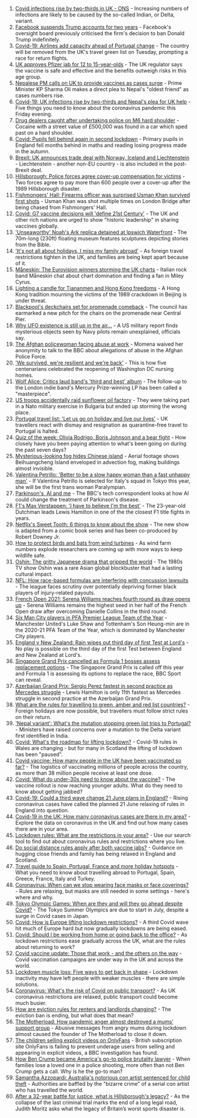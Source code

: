 1. [Covid infections rise by two-thirds in UK - ONS](https://www.bbc.co.uk/news/health-57362508) - Increasing numbers of infections are likely to be caused by the so-called Indian, or Delta, variant.
2. [Facebook suspends Trump accounts for two years](https://www.bbc.co.uk/news/world-us-canada-57365628) - Facebook's oversight board previously criticised the firm's decision to ban Donald Trump indefinitely.
3. [Covid-19: Airlines add capacity ahead of Portugal change](https://www.bbc.co.uk/news/uk-57353048) - The country will be removed from the UK's travel green list on Tuesday, prompting a race for return flights.
4. [UK approves Pfizer jab for 12 to 15-year-olds](https://www.bbc.co.uk/news/health-57358446) - The UK regulator says the vaccine is safe and effective and the benefits outweigh risks in this age group.
5. [Nepalese PM calls on UK to provide vaccines as cases surge](https://www.bbc.co.uk/news/world-asia-57356143) - Prime Minister KP Sharma Oli makes a direct plea to Nepal's "oldest friend" as cases numbers rise.
6. [Covid-19: UK infections rise by two-thirds and Nepal's plea for UK help](https://www.bbc.co.uk/news/uk-57362485) - Five things you need to know about the coronavirus pandemic this Friday evening.
7. [Drug dealers caught after undertaking police on M6 hard shoulder](https://www.bbc.co.uk/news/uk-england-birmingham-57358040) - Cocaine with a street value of £500,000 was found in a car which sped past on a hard shoulder.
8. [Covid: Pupils fell behind again in second lockdown](https://www.bbc.co.uk/news/education-57357663) - Primary pupils in England fell months behind in maths and reading losing progress made in the autumn.
9. [Brexit: UK announces trade deal with Norway, Iceland and Liechtenstein](https://www.bbc.co.uk/news/uk-politics-57347874) - Liechtenstein - another non-EU country - is also included in the post-Brexit deal.
10. [Hillsborough: Police forces agree cover-up compensation for victims](https://www.bbc.co.uk/news/uk-england-merseyside-57356486) - Two forces agree to pay more than 600 people over a cover-up after the 1989 Hillsborough disaster.
11. [Fishmongers' Hall: Firearms officer was surprised Usman Khan survived first shots](https://www.bbc.co.uk/news/uk-england-london-57354874) - Usman Khan was shot multiple times on London Bridge after being chased from Fishmongers' Hall.
12. [Covid: G7 vaccine decisions will 'define 21st Century'](https://www.bbc.co.uk/news/health-57362796) - The UK and other rich nations are urged to show "historic leadership" in sharing vaccines globally.
13. ['Unseaworthy' Noah's Ark replica detained at Ipswich Waterfront](https://www.bbc.co.uk/news/uk-england-suffolk-57363750) - The 70m-long (230ft) floating museum features sculptures depicting stories from the Bible.
14. ['It's not all about holidays, I miss my family abroad'](https://www.bbc.co.uk/news/newsbeat-57357910) - As foreign travel restrictions tighten in the UK, and families are being kept apart because of it.
15. [Måneskin: The Eurovision winners storming the UK charts](https://www.bbc.co.uk/news/newsbeat-57331991) - Italian rock band Måneskin chat about chart domination and finding a fan in Miley Cyrus.
16. [Lighting a candle for Tiananmen and Hong Kong freedoms](https://www.bbc.co.uk/news/world-asia-china-57314397) - A Hong Kong tradition mourning the victims of the 1989 crackdown in Beijing is under threat.
17. [Blackpool's deckchairs set for promenade comeback](https://www.bbc.co.uk/news/uk-england-lancashire-57351615) - The council has earmarked a new pitch for the chairs on the promenade near Central Pier.
18. [Why UFO existence is still up in the air...](https://www.bbc.co.uk/news/world-us-canada-57355192) - A US military report finds mysterious objects seen by Navy pilots remain unexplained, officials say.
19. [The Afghan policewoman facing abuse at work](https://www.bbc.co.uk/news/world-asia-57343435) - Momena waived her anonymity to talk to the BBC about allegations of abuse in the Afghan Police Force.
20. ['We survived, we're resilient and we're back'](https://www.bbc.co.uk/news/world-us-canada-57337295) - This is how five centenarians celebrated the reopening of Washington DC nursing homes.
21. [Wolf Alice: Critics laud band's 'third and best' album](https://www.bbc.co.uk/news/entertainment-arts-57355045) - The follow-up to the London indie band's Mercury Prize-winning LP has been called a "masterpiece".
22. [US troops accidentally raid sunflower oil factory](https://www.bbc.co.uk/news/world-57351158) - They were taking part in a Nato military exercise in Bulgaria but ended up storming the wrong place.
23. [Portugal travel list: 'Let us go on holiday and live our lives'](https://www.bbc.co.uk/news/uk-57351808) - UK travellers react with dismay and resignation as quarantine-free travel to Portugal is halted.
24. [Quiz of the week: Olivia Rodrigo, Boris Johnson and a bear fight](https://www.bbc.co.uk/news/world-57341232) - How closely have you been paying attention to what's been going on during the past seven days?
25. [Mysterious-looking fog hides Chinese island](https://www.bbc.co.uk/news/world-asia-china-57350945) - Aerial footage shows Beihuangcheng Island enveloped in advection fog, making buildings almost invisible.
26. [Valentina Petrillo: 'Better to be a slow happy woman than a fast unhappy man'](https://www.bbc.co.uk/news/stories-57338207) - If Valentina Petrillo is selected for Italy's squad in Tokyo this year, she will be the first trans woman Paralympian.
27. [Parkinson's, AI and me](https://www.bbc.co.uk/news/technology-57342760) - The BBC's tech correspondent looks at how AI could change the treatment of Parkinson's disease.
28. [F1's Max Verstappen: 'I have to believe I'm the best'](https://www.bbc.co.uk/news/newsbeat-57346850) - The 23-year-old Dutchman leads Lewis Hamilton in one of the the closest F1 title fights in years.
29. [Netflix's Sweet Tooth: 6 things to know about the show](https://www.bbc.co.uk/news/entertainment-arts-56668478) - The new show is adapted from a comic book series and has been co-produced by Robert Downey Jr.
30. [How to protect birds and bats from wind turbines](https://www.bbc.co.uk/news/business-57176807) - As wind farm numbers explode researchers are coming up with more ways to keep wildlife safe.
31. [Oshin: The gritty Japanese drama that gripped the world](https://www.bbc.co.uk/news/world-asia-57005333) - The 1980s TV show Oshin was a rare Asian global blockbuster that had a lasting cultural impact.
32. [NFL: How race-based formulas are interfering with concussion lawsuits](https://www.bbc.co.uk/news/world-us-canada-57337296) - The league faces scrutiny over potentially depriving former black players of injury-related payouts.
33. [French Open 2021: Serena Williams reaches fourth round as draw opens up](https://www.bbc.co.uk/sport/tennis/57357513) - Serena Williams remains the highest seed in her half of the French Open draw after overcoming Danielle Collins in the third round.
34. [Six Man City players in PFA Premier League Team of the Year](https://www.bbc.co.uk/sport/football/57356719) - Manchester United's Luke Shaw and Tottenham's Son Heung-min are in the 2020-21 PFA Team of the Year, which is dominated by Manchester City players.
35. [England v New Zealand: Rain wipes out third day of first Test at Lord's](https://www.bbc.co.uk/sport/cricket/57357901) - No play is possible on the third day of the first Test between England and New Zealand at Lord's.
36. [Singapore Grand Prix cancelled as Formula 1 bosses assess replacement options](https://www.bbc.co.uk/sport/formula1/57360662) - The Singapore Grand Prix is called off this year and Formula 1 is assessing its options to replace the race, BBC Sport can reveal.
37. [Azerbaijan Grand Prix: Sergio Perez fastest in second practice as Mercedes struggle](https://www.bbc.co.uk/sport/formula1/57360656) - Lewis Hamilton is only 11th fastest as Mercedes struggle in second practice at the Azerbaijan Grand Prix.
38. [What are the rules for travelling to green, amber and red list countries?](https://www.bbc.co.uk/news/explainers-52544307) - Foreign holidays are now possible, but travellers must follow strict rules on their return.
39. ['Nepal variant': What's the mutation stopping green list trips to Portugal?](https://www.bbc.co.uk/news/health-57356109) - Ministers have raised concerns over a mutation to the Delta variant first identified in India.
40. [Covid: What's the roadmap for lifting lockdown?](https://www.bbc.co.uk/news/explainers-52530518) - Covid-19 rules in Wales are changing - but for many in Scotland the lifting of lockdown has been "paused".
41. [Covid vaccine: How many people in the UK have been vaccinated so far?](https://www.bbc.co.uk/news/health-55274833) - The logistics of vaccinating millions of people across the country, as more than 38 million people receive at least one dose.
42. [Covid: What do under-30s need to know about the vaccine?](https://www.bbc.co.uk/news/health-57273875) - The vaccine rollout is now reaching younger adults. What do they need to know about getting jabbed?
43. [Covid-19: Could a third wave change 21 June plans in England?](https://www.bbc.co.uk/news/health-57328469) - Rising coronavirus cases have called the planned 21 June relaxing of rules in England into question.
44. [Covid-19 in the UK: How many coronavirus cases are there in my area?](https://www.bbc.co.uk/news/uk-51768274) - Explore the data on coronavirus in the UK and find out how many cases there are in your area.
45. [Lockdown rules: What are the restrictions in your area?](https://www.bbc.co.uk/news/uk-54373904) - Use our search tool to find out about coronavirus rules and restrictions where you live.
46. [Do social distance rules apply after both vaccine jabs?](https://www.bbc.co.uk/news/uk-51506729) - Guidance on hugging close friends and family has being relaxed in England and Scotland.
47. [Travel guide to Spain, Portugal, France and more holiday hotspots](https://www.bbc.co.uk/news/explainers-56997931) - What you need to know about travelling abroad to Portugal, Spain, Greece, France, Italy and Turkey.
48. [Coronavirus: When can we stop wearing face masks or face coverings?](https://www.bbc.co.uk/news/health-51205344) - Rules are relaxing, but masks are still needed in some settings - here's where and why.
49. [Tokyo Olympic Games: When are they and will they go ahead despite Covid?](https://www.bbc.co.uk/news/world-asia-57240044) - The Tokyo Summer Olympics are due to start in July, despite a surge in Covid cases in Japan.
50. [Covid: How is Europe lifting lockdown restrictions?](https://www.bbc.co.uk/news/explainers-53640249) - A third Covid wave hit much of Europe hard but now gradually lockdowns are being eased.
51. [Covid: Should I be working from home or going back to the office?](https://www.bbc.co.uk/news/business-52567567) - As lockdown restrictions ease gradually across the UK, what are the rules about returning to work?
52. [Covid vaccine update: Those that work - and the others on the way](https://www.bbc.co.uk/news/health-51665497) - Covid vaccination campaigns are under way in the UK and across the world.
53. [Lockdown muscle loss: Five ways to get back in shape](https://www.bbc.co.uk/news/uk-56887390) - Lockdown inactivity may have left people with weaker muscles - there are simple solutions.
54. [Coronavirus: What's the risk of Covid on public transport?](https://www.bbc.co.uk/news/health-51736185) - As UK coronavirus restrictions are relaxed, public transport could become much busier.
55. [How are eviction rules for renters and landlords changing?](https://www.bbc.co.uk/news/explainers-53860154) - The eviction ban is ending, but what does that mean?
56. [The Motherload: How pandemic anger almost destroyed a mums' support group](https://www.bbc.co.uk/news/stories-57285368) - Abusive messages from angry mums during lockdown almost caused the founder of The Motherload to close it down.
57. [The children selling explicit videos on OnlyFans](https://www.bbc.co.uk/news/uk-57255983) - British subscription site OnlyFans is failing to prevent underage users from selling and appearing in explicit videos, a BBC investigation has found.
58. [How Ben Crump became America's go-to police brutality lawyer](https://www.bbc.co.uk/news/world-us-canada-57038162) - When families lose a loved one in a police shooting, more often than not Ben Crump gets a call. Why is he the go-to man?
59. [Samantha Azzopardi: Australia's notorious con artist sentenced for child theft](https://www.bbc.co.uk/news/world-australia-57284621) - Authorities are baffled by the "bizarre crime" of a serial con artist who has travelled the world.
60. [After a 32-year battle for justice, what is Hillsborough's legacy?](https://www.bbc.co.uk/news/uk-57281398) - As the collapse of the last criminal trial marks the end of a long legal road, Judith Moritz asks what the legacy of Britain’s worst sports disaster is.
